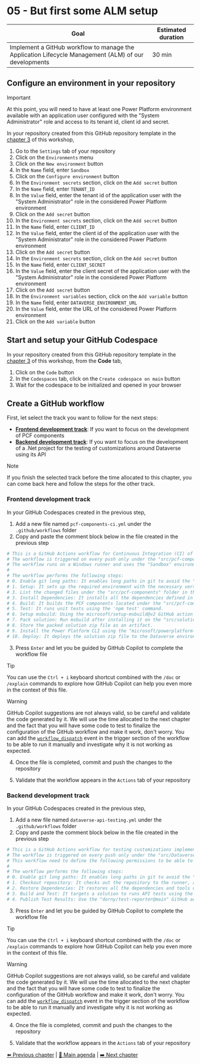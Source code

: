 # 05 - But first some ALM setup

| **Goal**                                                                                             | **Estimated duration** |
| ---------------------------------------------------------------------------------------------------- | ---------------------- |
| Implement a GitHub workflow to manage the Application Lifecycle Management (ALM) of our developments | 30 min                 |

## Configure an environment in your repository

> [!IMPORTANT]
> At this point, you will need to have at least one Power Platform environment available with an application user configured with the "System Administrator" role and access to its tenant id, client id and secret.

In your repository created from this GitHub repository template in the [chapter 3](./03-InitializeWorkspace.md) of this workshop,

1. Go to the `Settings` tab of your repository
2. Click on the `Environments` menu
3. Click on the `New environment` button
4. In the `Name` field, enter `Sandbox`
5. Click on the `Configure environment` button
6. In the `Environment secrets` section, click on the `Add secret` button
7. In the `Name` field, enter `TENANT_ID`
8. In the `Value` field, enter the tenant id of the application user with the "System Administrator" role in the considered Power Platform environment
9.  Click on the `Add secret` button
10. In the `Environment secrets` section, click on the `Add secret` button
11. In the `Name` field, enter `CLIENT_ID`
12. In the `Value` field, enter the client id of the application user with the "System Administrator" role in the considered Power Platform environment
13. Click on the `Add secret` button
14. In the `Environment secrets` section, click on the `Add secret` button
15. In the `Name` field, enter `CLIENT_SECRET`
16. In the `Value` field, enter the client secret of the application user with the "System Administrator" role in the considered Power Platform environment
17. Click on the `Add secret` button
18. In the `Environment variables` section, click on the `Add variable` button
19. In the `Name` field, enter `DATAVERSE_ENVIRONMENT_URL`
20. In the `Value` field, enter the URL of the considered Power Platform environment
21. Click on the `Add variable` button

## Start and setup your GitHub Codespace

In your repository created from this GitHub repository template in the [chapter 3](./03-InitializeWorkspace.md) of this workshop, from the **Code** tab,

1. Click on the `Code` button
2. In the `Codespaces` tab, click on the `Create codespace on main` button
3. Wait for the codespace to be initialized and opened in your browser

## Create a GitHub workflow

First, let select the track you want to follow for the next steps:

- [**Frontend development track**](#frontend-development-track): If you want to focus on the development of PCF components
- [**Backend development track**](#backend-development-track): If you want to focus on the development of a .Net project for the testing of customizations around Dataverse using its API

> [!NOTE]
> If you finish the selected track before the time allocated to this chapter, you can come back here and follow the steps for the other track.

### Frontend development track

In your GitHub Codespaces created in the previous step,

1. Add a new file named `pcf-components-ci.yml` under the `.github/workflows` folder
2. Copy and paste the comment block below in the file created in the previous step

```yaml
# This is a GitHub Actions workflow for Continuous Integration (CI) of PCF components.
# The workflow is triggered on every push only under the "src/pcf-components" folder to the main branch.
# The workflow runs on a Windows runner and uses the "Sandbox" environment.
# 
# The workflow performs the following steps:
# 0. Enable git long paths: It enables long paths in git to avoid the "Filename too long" error.
# 1. Setup: It sets up the required environment with the necessary versions of Node.js and npm.
# 3. List the changed files under the "src/pcf-components" folder in the latest commit and identify the parent folder of the changed files to get the name of changed PCF component and put it in the environment variable.
# 3. Install Dependencies: It installs all the dependencies defined in the package.json file.
# 4. Build: It builds the PCF components located under the "src/pcf-components" folder using the 'npm run build' command - we can have multiple PCF components implemented there.
# 5. Test: It runs unit tests using the 'npm test' command.
# 6. Setup msbuild: Using the microsoft/setup-msbuild@v2 GitHub action to install msbuild on the runner.
# 7. Pack solution: Run msbuild after installing it on the "src/solutions/PCFComponents" folder to create the solution zip file.
# 8. Store the packed solution zip file as an artifact.
# 9. Install the Power Platform CLI using the "microsoft/powerplatform-actions/actions-install@main" GitHub action.
# 10. Deploy: It deploys the solution zip file to the Dataverse environment using the "microsoft/powerplatform-actions/import-solution@main" GitHub action leveraging the "TENANT_ID", "CLIENT_ID" and "CLIENT_SECRET" GitHub environment secrets and the "DATAVERSE_ENVIRONMENT_URL" environment variable.
```

3. Press `Enter` and let you be guided by GitHub Copilot to complete the workflow file

> [!TIP]
> You can use the `Ctrl + i` keyboard shortcut combined with the `/doc` or `/explain` commands to explore how GitHub Copilot can help you even more in the context of this file.

> [!WARNING]
> GitHub Copilot suggestions are not always valid, so be careful and validate the code generated by it.
> We will use the time allocated to the next chapter and the fact that you will have some code to test to finalize the configuration of the GitHub workflow and make it work, don't worry.
> You can add the [`workflow_dispatch`](https://docs.github.com/en/actions/using-workflows/events-that-trigger-workflows#workflow_dispatch) event in the trigger section of the workflow to be able to run it manually and investigate why it is not working as expected.

4. Once the file is completed, commit and push the changes to the repository

5. Validate that the workflow appears in the `Actions` tab of your repository

### Backend development track

In your GitHub Codespaces created in the previous step,

1. Add a new file named `dataverse-api-testing.yml` under the `.github/workflows` folder
2. Copy and paste the comment block below in the file created in the previous step

```yaml
# This is a GitHub Actions workflow for testing customizations implemented around Dataverse using its API.
# The workflow is triggered on every push only under the "src/Dataverse.API.Testing" folder to the main branch.
# This workflow need to define the following permissions to be able to publish the test results: permissions: contents: read, actions: read and checks: write
# 
# The workflow performs the following steps:
# 0. Enable git long paths: It enables long paths in git to avoid the "Filename too long" error.
# 1. Checkout repository: It checks out the repository to the runner, allowing the workflow to access the code.
# 2. Restore Dependencies: It restores all the dependencies and tools of the .NET solution (.sln) using the 'dotnet restore' command.
# 3. Build and Test: It targets a solution to runs API tests using the 'dotnet test' command leveraging the "TENANT_ID", "CLIENT_ID" and "CLIENT_SECRET" GitHub environment secrets and the "DATAVERSE_ENVIRONMENT_URL" environment variable. To be able to analyse the results of the tests, set also the following parameter: --logger "trx;LogFileName=test-results.trx"
# 4. Publish Test Results: Use the "dorny/test-reporter@main" GitHub action using the trx file generated by the test command and the "dotnet-trx" reporter to get a nice report of the test results. This step should always be run.
```

3. Press `Enter` and let you be guided by GitHub Copilot to complete the workflow file

> [!TIP]
> You can use the `Ctrl + i` keyboard shortcut combined with the `/doc` or `/explain` commands to explore how GitHub Copilot can help you even more in the context of this file.

> [!WARNING]
> GitHub Copilot suggestions are not always valid, so be careful and validate the code generated by it.
> We will use the time allocated to the next chapter and the fact that you will have some code to test to finalize the configuration of the GitHub workflow and make it work, don't worry.
> You can add the [`workflow_dispatch`](https://docs.github.com/en/actions/using-workflows/events-that-trigger-workflows#workflow_dispatch) event in the trigger section of the workflow to be able to run it manually and investigate why it is not working as expected.

4. Once the file is completed, commit and push the changes to the repository

5. Validate that the workflow appears in the `Actions` tab of your repository

[⬅️ Previous chapter](./04-OrganizeYourWork.md) | [🏡 Main agenda](../README.md#workshop-agenda) | [➡️ Next chapter](./06-CodeItAndShipIt.md)
